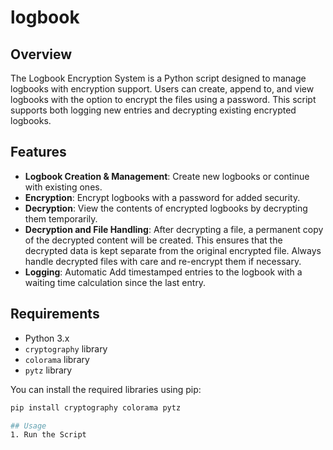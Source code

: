 # logbook
## Overview

The Logbook Encryption System is a Python script designed to manage logbooks with encryption support. Users can create, append to, and view logbooks with the option to encrypt the files using a password. This script supports both logging new entries and decrypting existing encrypted logbooks.

## Features

- **Logbook Creation & Management**: Create new logbooks or continue with existing ones.
- **Encryption**: Encrypt logbooks with a password for added security.
- **Decryption**: View the contents of encrypted logbooks by decrypting them temporarily.
- **Decryption and File Handling**: After decrypting a file, a permanent copy of the decrypted content will be created. This ensures that the decrypted data is kept separate from the original encrypted file. Always handle decrypted files with care and re-encrypt them if necessary.
- **Logging**: Automatic Add timestamped entries to the logbook with a waiting time calculation since the last entry.

## Requirements

- Python 3.x
- `cryptography` library
- `colorama` library
- `pytz` library

You can install the required libraries using pip:

```bash
pip install cryptography colorama pytz

## Usage
1. Run the Script
